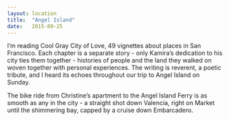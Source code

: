 ```yaml
---
layout: location
title:  "Angel Island"
date:   2015-09-25
---
```

I’m reading Cool Gray City of Love, 49 vignettes about places in San Francisco. Each chapter is a separate story - only Kamira’s dedication to his city ties them together - histories of people and the land they walked on woven together with personal experiences. The writing is reverent, a poetic tribute, and I heard its echoes throughout our trip to Angel Island on Sunday. 

The bike ride from Christine’s apartment to the Angel Island Ferry is as smooth as any in the city - a straight shot down Valencia, right on Market until the shimmering bay, capped by a cruise down Embarcadero. 


<div class="map-meta-container" mapType="direction" originLat="37.754665" originLong="-122.420936" destLat="37.809167" destLong="-122.411389">
  <div id="map-canvas"></div>
</div>
